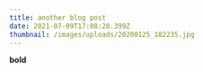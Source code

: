 ```yaml
---
title: another blog post
date: 2021-07-09T17:08:28.399Z
thumbnail: /images/uploads/20200125_182235.jpg
---
```

**bold**